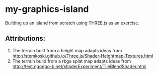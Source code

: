 # my-graphics-island  
Building up an island from scratch using THREE.js as an exercise.

## Attributions:
1. The terrain built from a height map adapts ideas from http://stemkoski.github.io/Three.js/Shader-Heightmap-Textures.html
2. The terrain build from a rbga splat map adapts ideas from http://test.ngongo-b.net/shaderExperiment/TileBlendShader.html